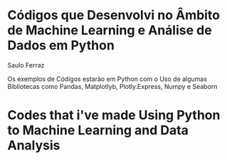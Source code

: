 # Códigos que Desenvolvi no Âmbito de Machine Learning e Análise de Dados em Python

Saulo Ferraz

Os exemplos de Códigos estarão em Python com o Uso de algumas Bibliotecas como Pandas, Matplotlyb, Plotly.Express, Numpy e Seaborn











# Codes that i've made Using Python to Machine Learning and Data Analysis
